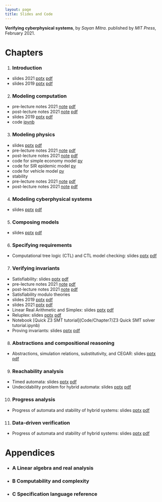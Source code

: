 ```yaml
---
layout: page
title: Slides and Code
---
```

**Verifying cyberphysical systems**, by _Sayan Mitra_. published by
_MIT Press_, February 2021. 

# Chapters

1. ### Introduction
  * slides 2021 [pptx](Slides/Introduction-cps21.pptx) [pdf](Slides/Introduction-cps21.pdf)
  * slides 2019 [pptx](Slides/Introduction-cps.pptx) [pdf](Slides/Introduction-cps.pdf)
2. ### Modeling computation
  * pre-lecture notes 2021 [note](Notes/ModelingComputationUnfilled.note) [pdf](Notes/ModelingComputationUnfilled.pdf) 
  * post-lecture notes 2021 [note](Notes/Modeling-comp-final.note) [pdf](Notes/Modeling-comp-final.pdf) 
  * slides 2019 [pptx](Slides/ModelingComputation.pptx) [pdf](Slides/ModelingComputation.pdf)
  * code [ipynb](https://gitlab.engr.illinois.edu/mitras/cps_bookcode/blob/master/Chapter%202/Notebook/Chapter2.ipynb)
3. ### Modeling physics
  * slides [pptx](Slides/ModelingPhysics.pptx) [pdf](Slides/ModelingPhysics.pdf)
  * pre-lecture notes 2021 [note](Notes/Pre-lecture-dynsys.note) [pdf](Notes/Pre-lecture-dynsys.pdf) 
  * post-lecture notes 2021 [note](Notes/Post-Dynamical-systems.note) [pdf](Notes/Post-Dynamical-systems.pdf) 
  * code for simple economy model  [py](https://github.com/sayanmitracode/cpsbooksite/blob/gh-pages/Code/Chapter3/econmodel.py)
  * code for SIR epidemic model [py](https://github.com/sayanmitracode/cpsbooksite/blob/gh-pages/Code/Chapter3/sir-basic.py)
  * code for vehicle model [py](https://github.com/sayanmitracode/cpsbooksite/blob/gh-pages/Code/Chapter3/rearwheel_hw.py)
  * stability
  * pre-lecture notes 2021 [note](Notes/Pre-Lyapunov-stability.note) [pdf](Notes/Pre-Lyapunov-stability.pdf) 
  * post-lecture notes 2021 [note](Notes/Post-Lyapunov-stability.note) [pdf](Notes/Post-Lyapunov-stability.pdf) 
4. ### Modeling cyberphysical systems
  * slides [pptx](Slides/ModelingCyberphysicalSystems.pptx) [pdf](Slides/ModelingCyberphysicalSystems.pdf)
5. ### Composing models
  * slides [pptx](Slides/Composition.pptx) [pdf](Slides/Composition.pdf)
6. ### Specifying requirements
  * Computational tree logic (CTL) and CTL model checking: slides [pptx](Slides/CTLModelChecking.pptx) [pdf](Slides/CTLModelChecking.pdf)
7. ### Verifying invariants
  * Satisfiability: slides [pptx](Slides/sat-smt.pptx) [pdf](Slides/sat-smt.pdf)
  * pre-lecture notes 2021 [note](Notes/Satisfiability-pre.note) [pdf](Notes/Satisfiability-pre.pdf) 
  * post-lecture notes 2021 [note](Notes/Satisfiability-post.note) [pdf](Notes/Satisfiability-post.pdf) 
  * Satisfiability modulo theories
  * slides 2019 [pptx](Slides/smt.pptx) [pdf](Slides/smt.pdf)
  * slides 2021 [pptx](Slides/smt21.pptx) [pdf](Slides/smt21.pdf)
  * Linear Real Arithmetic and Simplex: slides [pptx](Slides/simplex21.pptx) [pdf](Slides/simplex21.pdf)
  * Reluplex: slides [pptx](Slides/reluplex21.pptx) [pdf](Slides/reluplex21.pdf)
  * Notebook [Quick Z3 SMT tutorial](Code/Chapter7/Z3 Quick SMT solver tutorial.ipynb)
  * Proving invariants: slides [pptx](Slides/CPSInvariants.pptx) [pdf](Slides/CPSInvariants.pdf)
8. ### Abstractions and compositional reasoning
  * Abstractions, simulation relations, substitutivity, and CEGAR: slides [pptx](Slides/Abstractions.pptx) [pdf](Slides/Abstractions.pdf)
9. ### Reachability analysis 
  * Timed automata: slides [pptx](Slides/ReachabilityTimedAutomata.pptx) [pdf](Slides/ReachabilityTimedAutomata.pdf)
  * Undecidability problem for hybrid automata: slides [pptx](Slides/UndecidabilityRHA.pptx) [pdf](Slides/UndecidabilityRHA.pdf)
10. ### Progress analysis
  * Progress of automata and stability of hybrid systems: slides [pptx](Slides/ProgressVerification.pptx) [pdf](Slides/ProgressVerification.pdf)
11. ### Data-driven verification
  * Progress of automata and stability of hybrid systems: slides [pptx](Slides/Datadriven-verification.pptx) [pdf](Slides/Datadriven-verification.pdf)
# Appendices
  * ### A Linear algebra and real analysis
  * ### B Computability and complexity
  * ### C Specification language reference
